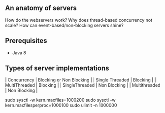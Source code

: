 ## An anatomy of servers ##
How do the webservers work?
Why does thread-based concurrency not scale?
How can event-based/non-blocking servers shine?


## Prerequisites ##
* Java 8

## Types of server implementations ##
| Concurrency | Blocking or Non Blocking |
| Single Threaded | Blocking |
| MultiThreaded | Blocking |
| SingleThreaded | Non Blocking |
| Multithreaded | Non Blocking |


sudo sysctl -w kern.maxfiles=1000200
sudo sysctl -w kern.maxfilesperproc=1000100
sudo ulimit -n 1000000




